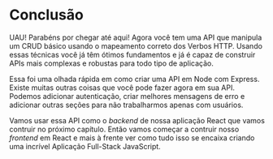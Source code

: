 # Conclusão

UAU! Parabéns por chegar até aqui! Agora você tem uma API que manipula um CRUD básico usando o mapeamento correto dos Verbos HTTP. Usando essas técnicas você já têm ótimos fundamentos e já é capaz de construir APIs mais complexas e robustas para todo tipo de aplicação.

Essa foi uma olhada rápida em como criar uma API em Node com Express. Existe muitas outras coisas que você pode fazer agora em sua API. Podemos adicionar autenticação, criar melhores mensagens de erro e adicionar outras seções para não trabalharmos apenas com usuários.

Vamos usar essa API como o _backend_ de nossa aplicação React que vamos contruir no próximo capítulo. Então vamos começar a contruir nosso _frontend_ em React e mais à frente ver como tudo isso se encaixa criando uma incrível Aplicação Full-Stack JavaScript.
